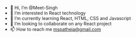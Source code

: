 - 👋 Hi, I’m @Meet-Singh
- 👀 I’m interested in React technology
- 🌱 I’m currently learning React, HTML, CSS and Javascript
- 💞️ I’m looking to collaborate on any React project
- 📫 How to reach me mspatheja@gmail.com

<!---
Meet-Singh/Meet-Singh is a ✨ special ✨ repository because its `README.md` (this file) appears on your GitHub profile.
You can click the Preview link to take a look at your changes.
--->

